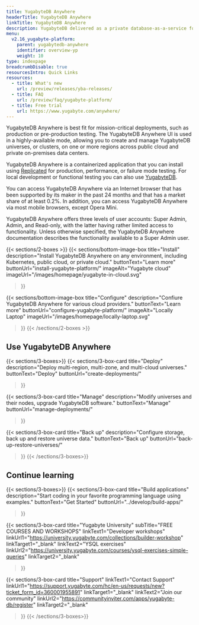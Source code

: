 ```yaml
---
title: YugabyteDB Anywhere
headerTitle: YugabyteDB Anywhere
linkTitle: YugabyteDB Anywhere
description: YugabyteDB delivered as a private database-as-a-service for enterprises.
menu:
  v2.16_yugabyte-platform:
    parent: yugabytedb-anywhere
    identifier: overview-yp
    weight: 10
type: indexpage
breadcrumbDisable: true
resourcesIntro: Quick Links
resources:
  - title: What's new
    url: /preview/releases/yba-releases/
  - title: FAQ
    url: /preview/faq/yugabyte-platform/
  - title: Free trial
    url: https://www.yugabyte.com/anywhere/
---
```


YugabyteDB Anywhere is best fit for mission-critical deployments, such as production or pre-production testing. The YugabyteDB Anywhere UI is used in a highly-available mode, allowing you to create and manage YugabyteDB universes, or clusters, on one or more regions across public cloud and private on-premises data centers.

YugabyteDB Anywhere is a containerized application that you can install using [Replicated](https://www.replicated.com/) for production, performance, or failure mode testing. For local development or functional testing you can also use [YugabyteDB](../quick-start/).

You can access YugabyteDB Anywhere via an Internet browser that has been supported by its maker in the past 24 months and that has a market share of at least 0.2%. In addition, you can access YugabyteDB Anywhere via most mobile browsers, except Opera Mini.

YugabyteDB Anywhere offers three levels of user accounts: Super Admin, Admin, and Read-only, with the latter having rather limited access to functionality. Unless otherwise specified, the YugabyteDB Anywhere documentation describes the functionality available to a Super Admin user.

{{< sections/2-boxes >}}
  {{< sections/bottom-image-box
    title="Install"
    description="Install YugabyteDB Anywhere on any environment, including Kubernetes, public cloud, or private cloud."
    buttonText="Learn more"
    buttonUrl="install-yugabyte-platform/"
    imageAlt="Yugabyte cloud" imageUrl="/images/homepage/yugabyte-in-cloud.svg"
  >}}

  {{< sections/bottom-image-box
    title="Configure"
    description="Confiure YugabyteDB Anywhere for various cloud providers."
    buttonText="Learn more"
    buttonUrl="configure-yugabyte-platform/"
	imageAlt="Locally Laptop" imageUrl="/images/homepage/locally-laptop.svg"
  >}}
{{< /sections/2-boxes >}}

## Use YugabyteDB Anywhere

{{< sections/3-boxes>}}
  {{< sections/3-box-card
    title="Deploy"
    description="Deploy multi-region, multi-zone, and multi-cloud universes."
    buttonText="Deploy"
    buttonUrl="create-deployments/"
  >}}

  {{< sections/3-box-card
    title="Manage"
    description="Modify universes and their nodes, upgrade YugabyteDB software."
    buttonText="Manage"
    buttonUrl="manage-deployments/"
  >}}

  {{< sections/3-box-card
    title="Back up"
    description="Configure storage, back up and restore universe data."
    buttonText="Back up"
    buttonUrl="back-up-restore-universes/"
  >}}
{{< /sections/3-boxes>}}

## Continue learning

{{< sections/3-boxes>}}
  {{< sections/3-box-card
	title="Build applications"
	description="Start coding in your favorite programming language using examples."
	buttonText="Get Started"
	buttonUrl="../develop/build-apps/"
  >}}

  {{< sections/3-box-card
	title="Yugabyte University"
	subTitle="FREE COURSES AND WORKSHOPS"
	linkText1="Developer workshops"
	linkUrl1="https://university.yugabyte.com/collections/builder-workshop"
	linkTarget1="_blank"
	linkText2="YSQL exercises"
	linkUrl2="https://university.yugabyte.com/courses/ysql-exercises-simple-queries"
	linkTarget2="_blank"
  >}}

  {{< sections/3-box-card
	title="Support"
	linkText1="Contact Support"
	linkUrl1="https://support.yugabyte.com/hc/en-us/requests/new?ticket_form_id=360001955891"
	linkTarget1="_blank"
	linkText2="Join our community"
	linkUrl2="https://communityinviter.com/apps/yugabyte-db/register"
	linkTarget2="_blank"
  >}}
{{< /sections/3-boxes>}}

